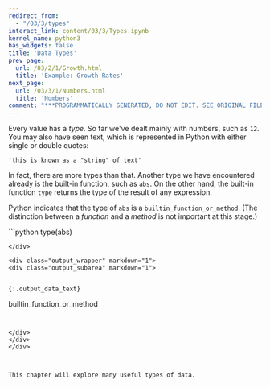 ```yaml
---
redirect_from:
  - "/03/3/types"
interact_link: content/03/3/Types.ipynb
kernel_name: python3
has_widgets: false
title: 'Data Types'
prev_page:
  url: /03/2/1/Growth.html
  title: 'Example: Growth Rates'
next_page:
  url: /03/3/1/Numbers.html
  title: 'Numbers'
comment: "***PROGRAMMATICALLY GENERATED, DO NOT EDIT. SEE ORIGINAL FILES IN /content***"
---
```

Every value has a _type_. So far we've dealt mainly with numbers, such as `12`. You may also have seen text, which is represented in Python with either single or double quotes:

    'this is known as a "string" of text'

In fact, there are more types than that. Another type we have encountered already is the built-in function, such as `abs`. On the other hand, the built-in function `type` returns the type of the result of any expression.

Python indicates that the type of `abs` is a `builtin_function_or_method`. (The distinction between a *function* and a *method* is not important at this stage.)



<div markdown="1" class="cell code_cell">
<div class="input_area" markdown="1">
```python
type(abs)

```
</div>

<div class="output_wrapper" markdown="1">
<div class="output_subarea" markdown="1">


{:.output_data_text}
```
builtin_function_or_method
```


</div>
</div>
</div>



This chapter will explore many useful types of data.

